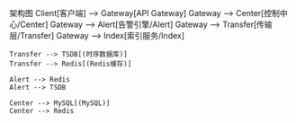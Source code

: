 架构图
    Client[客户端] --> Gateway[API Gateway]
    Gateway --> Center[控制中心/Center]
    Gateway --> Alert[告警引擎/Alert]
    Gateway --> Transfer[传输层/Transfer]
    Gateway --> Index[索引服务/Index]
    
    Transfer --> TSDB[(时序数据库)]
    Transfer --> Redis[(Redis缓存)]
    
    Alert --> Redis
    Alert --> TSDB
    
    Center --> MySQL[(MySQL)]
    Center --> Redis